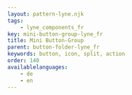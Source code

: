 ```yaml
---
layout: pattern-lyne.njk
tags: 
    - lyne_components_fr
key: mini-button-group-lyne_fr
title: Mini Button-Group
parent: button-folder-lyne_fr
keywords: button, icon, split, action
order: 140
availablelanguages: 
    - de
    - en
---
```

